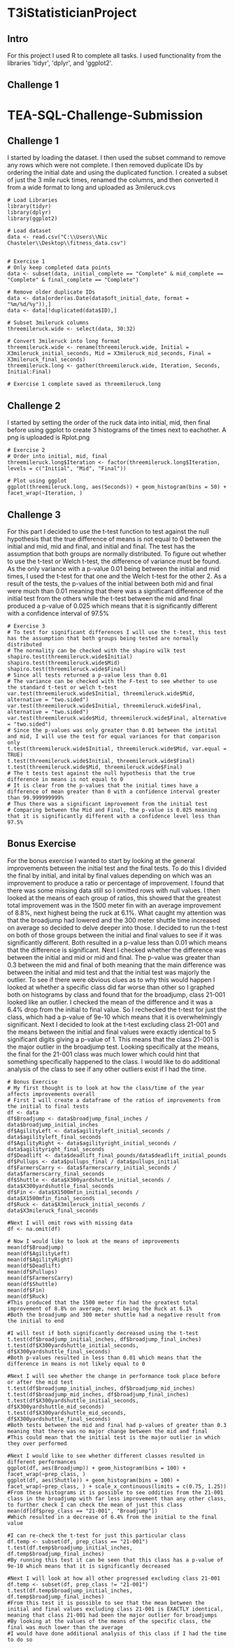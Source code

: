 # T3iStatisticianProject
## Intro
For this project I used R to complete all tasks. I used functionality from the libraries 'tidyr', 'dplyr', and 'ggplot2'.

## Challenge 1

# TEA-SQL-Challenge-Submission
## Challenge 1
I started by loading the dataset. I then used the subset command to remove any rows which were not complete. I then removed duplicate IDs by ordering the initial date and using the duplicated function. I created a subset of just the 3 mile ruck times, renamed the columns, and then converted it from a wide format to long and uploaded as 3mileruck.cvs
```
# Load Libraries
library(tidyr)
library(dplyr)
library(ggplot2)

# Load dataset
data <- read.csv("C:\\Users\\Nic Chasteler\\Desktop\\fitness_data.csv")


# Exercise 1
# Only keep completed data points
data <- subset(data, initial_complete == "Complete" & mid_complete == "Complete" & final_complete == "Complete")

# Remove older duplicate IDs
data <- data[order(as.Date(data$oft_initial_date, format = "%m/%d/%y")),]
data <- data[!duplicated(data$ID),]

# Subset 3mileruck columns
threemileruck.wide <- select(data, 30:32)

# Convert 3mileruck into long format
threemileruck.wide <- rename(threemileruck.wide, Initial = X3mileruck_initial_seconds, Mid = X3mileruck_mid_seconds, Final = X3mileruck_final_seconds)
threemileruck.long <- gather(threemileruck.wide, Iteration, Seconds, Initial:Final)

# Exercise 1 complete saved as threemileruck.long
```
## Challenge 2
I started by setting the order of the ruck data into initial, mid, then final before using ggplot to create 3 histograms of the times next to eachother. A png is uploaded is Rplot.png
```
# Exercise 2
# Order into initial, mid, final
threemileruck.long$Iteration <- factor(threemileruck.long$Iteration, levels = c("Initial", "Mid", "Final"))

# Plot using ggplot
ggplot(threemileruck.long, aes(Seconds)) + geom_histogram(bins = 50) + facet_wrap(~Iteration, )
```
## Challenge 3
For this part I decided to use the t-test function to test against the null hypothesis that the true difference of means is not equal to 0 between the initial and mid, mid and final, and initial and final. The test has the assumption that both groups are normally distributed. To figure out whether to use the t-test or Welch t-test, the difference of variance must be found. As the only variance with a p-value 0.01 being between the initial and mid times, I used the t-test for that one and the Welch t-test for the other 2. As a result of the tests, the p-values of the initial between both mid and final were much than 0.01 meaning that there was a significant difference of the initial test from the others while the t-test between the mid and final produced a p-value of 0.025 which means that it is significantly different with a confidence interval of 97.5%
```
# Exercise 3
# To test for significant differences I will use the t-test, this test has the assumption that both groups being tested are normally distributed
# The normality can be checked with the shapiro wilk test
shapiro.test(threemileruck.wide$Initial)
shapiro.test(threemileruck.wide$Mid)
shapiro.test(threemileruck.wide$Final)
# Since all tests returned a p-value less than 0.01
# The variance can be checked with the F-test to see whether to use the standard t-test or welch t-test
var.test(threemileruck.wide$Initial, threemileruck.wide$Mid, alternative = "two.sided")
var.test(threemileruck.wide$Initial, threemileruck.wide$Final, alternative = "two.sided")
var.test(threemileruck.wide$Mid, threemileruck.wide$Final, alternative = "two.sided")
# Since the p-values was only greater than 0.01 between the intital and mid, I will use the test for equal variances for that comparison only
t.test(threemileruck.wide$Initial, threemileruck.wide$Mid, var.equal = TRUE)
t.test(threemileruck.wide$Initial, threemileruck.wide$Final)
t.test(threemileruck.wide$Mid, threemileruck.wide$Final)
# The t tests test against the null hypothesis that the true difference in means is not equal to 0
# It is clear from the p-values that the initial times have a difference of mean greater than 0 with a confidence interval greater than 99.999999999%
# Thus there was a significant improvement from the initial test
# Comparing between the Mid and Final, the p-value is 0.025 meaning that it is significantly different with a confidence level less than 97.5%
```
## Bonus Exercise
For the bonus exercise I wanted to start by looking at the general improvements between the initial test and the final tests. To do this I divided the final by initial, and inital by final values depending on which was an improvement to produce a ratio or percentage of improvement. I found that there was some missing data still so I omitted rows with null values. I then looked at the means of each group of ratios, this showed that the greatest total improvement was in the 1500 meter fin with an average improvement of 8.8%, next highest being the ruck at 6.1%. What caught my attention was that the broadjump had lowered and the 300 meter shuttle time increased on average so decided to delve deeper into those. I decided to run the t-test on both of those groups between the initial and final values to see if it was significantly different. Both resulted in a p-value less than 0.01 which means that the difference is significant. Next I checked whether the difference was between the initial and mid or mid and final. The p-value was greater than 0.3 between the mid and final of both meaning that the main difference was between the initial and mid test and that the initial test was majorly the outlier. To see if there were obvious clues as to why this would happen I looked at whether a specific class did far worse than other so I graphed both on histograms by class and found that for the broadjump, class 21-001 looked like an outlier. I checked the mean of the difference and it was a 6.4% drop from the initial to final value. So I rechecked the t-test for just the class, which had a p-value of 9e-10 which means that it is overwhelmingly significant. Next I decided to look at the t-test excluding class 21-001 and the means between the initial and final values were exactly identical to 5 significant digits giving a p-value of 1. This means that the class 21-001 is the major outlier in the broadjump test. Looking specifically at the means, the final for the 21-001 class was much lower which could hint that something specifically happened to the class. I would like to do additional analysis of the class to see if any other outliers exist if I had the time.
```
# Bonus Exercise
# My first thought is to look at how the class/time of the year affects improvements overall
# First I will create a dataframe of the ratios of improvements from the initial to final tests
df <- data
df$Broadjump <- data$broadjump_final_inches / data$broadjump_initial_inches
df$AgilityLeft <- data$agilityleft_initial_seconds / data$agilityleft_final_seconds
df$AgilityRight <- data$agilityright_initial_seconds / data$agilityright_final_seconds
df$Deadlift <- data$deadlift_final_pounds/data$deadlift_initial_pounds
df$Pullups <- data$pullups_final / data$pullups_initial
df$FarmersCarry <- data$farmerscarry_initial_seconds / data$farmerscarry_final_seconds
df$Shuttle <- data$X300yardshuttle_initial_seconds / data$X300yardshuttle_final_seconds
df$Fin <- data$X1500mfin_initial_seconds / data$X1500mfin_final_seconds
df$Ruck <- data$X3mileruck_initial_seconds / data$X3mileruck_final_seconds

#Next I will omit rows with missing data
df <- na.omit(df)

# Now I would like to look at the means of improvements
mean(df$Broadjump)
mean(df$AgilityLeft)
mean(df$AgilityRight)
mean(df$Deadlift)
mean(df$Pullups)
mean(df$FarmersCarry)
mean(df$Shuttle)
mean(df$Fin)
mean(df$Ruck)
#This produced that the 1500 meter fin had the greatest total improvement of 8.8% on average, next being the Ruck at 6.1%
#Both the broadjump and 300 meter shuttle had a negative result from the initial to end

#I will test if both significantly decreased using the t-test
t.test(df$broadjump_initial_inches, df$broadjump_final_inches)
t.test(df$X300yardshuttle_initial_seconds, df$X300yardshuttle_final_seconds)
#Both p-values resulted in less than 0.01 which means that the difference in means is not likely equal to 0

#Next I will see whether the change in performance took place before or after the mid test
t.test(df$broadjump_initial_inches, df$broadjump_mid_inches)
t.test(df$broadjump_mid_inches, df$broadjump_final_inches)
t.test(df$X300yardshuttle_initial_seconds, df$X300yardshuttle_mid_seconds)
t.test(df$X300yardshuttle_mid_seconds, df$X300yardshuttle_final_seconds)
#Both tests between the mid and final had p-values of greater than 0.3 meaning that there was no major change between the mid and final
#This could mean that the initial test is the major outlier in which they over performed 

#Next I would like to see whether different classes resulted in different performances
ggplot(df, aes(Broadjump)) + geom_histogram(bins = 100) + facet_wrap(~prep_class, )
ggplot(df, aes(Shuttle)) + geom_histogram(bins = 100) + facet_wrap(~prep_class, ) + scale_x_continuous(limits = c(0.75, 1.25))
#From these histograms it is possible to see oddities from the 21-001 class in the broadjump with far less improvement than any other class, to further check I can check the mean of just this class
mean(df[df$prep_class == "21-001", "Broadjump"])
#Which resulted in a decrease of 6.4% from the initial to the final value

#I can re-check the t-test for just this particular class
df.temp <- subset(df, prep_class == "21-001")
t.test(df.temp$broadjump_initial_inches, df.temp$broadjump_final_inches)
#By running this test it can be seen that this class has a p-value of 9e-10 which means that it is significantly decreased

#Next I will look at how all other progressed excluding class 21-001
df.temp <- subset(df, prep_class != "21-001")
t.test(df.temp$broadjump_initial_inches, df.temp$broadjump_final_inches)
#From this test it is possible to see that the mean between the initial and final values excluding class 21-001 is EXACTLY identical, meaning that class 21-001 had been the major outlier for broadjumps
#By looking at the values of the means of the specific class, the final was much lower than the average
#I would have done additional analysis of this class if I had the time to do so
```
